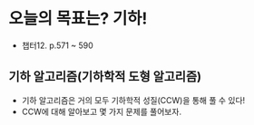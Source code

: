 # 오늘의 목표는? 기하!
- 챕터12. p.571 ~ 590

## 기하 알고리즘(기하학적 도형 알고리즘)
- 기하 알고리즘은 거의 모두 기하학적 성질(CCW)을 통해 풀 수 있다!
- CCW에 대해 알아보고 몇 가지 문제를 풀어보자.



